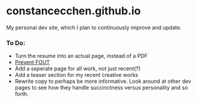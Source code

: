 # constancecchen.github.io

My personal dev site, which I plan to continuously improve and update.

### To Do:

- Turn the resume into an actual page, instead of a PDF
- [Prevent FOUT](https://viget.com/extend/the-font-face-dilemma)
- Add a seperate page for all work, not just recent(?)
- Add a teaser section for my recent creative works
- Rewrite copy to perhaps be more informative. Look around at other dev pages to see how they handle succinctness versus personality and so forth.